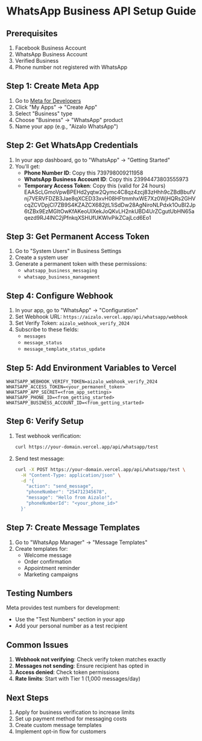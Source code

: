 # WhatsApp Business API Setup Guide

## Prerequisites
1. Facebook Business Account
2. WhatsApp Business Account
3. Verified Business
4. Phone number not registered with WhatsApp

## Step 1: Create Meta App
1. Go to [Meta for Developers](https://developers.facebook.com)
2. Click "My Apps" → "Create App"
3. Select "Business" type
4. Choose "Business" → "WhatsApp" product
5. Name your app (e.g., "Aizalo WhatsApp")

## Step 2: Get WhatsApp Credentials
1. In your app dashboard, go to "WhatsApp" → "Getting Started"
2. You'll get:
   - **Phone Number ID**: Copy this 739798009211958
   - **WhatsApp Business Account ID**: Copy this 23994473803555973
   - **Temporary Access Token**: Copy this (valid for 24 hours) EAAScLGmoVpwBPEHd2yqtw2Qymc4C8qz4zcj83zHhh9cZBdBbufVnj7VERVFDZB3Jae8qXCED33xvH08HFtmmhxWE7Xz0WjHQRs2GHVcqZCVDpjCl7ZB9S4KZAZCX682jtL1iSdDw28AgNiroNLPdxk1OuBI2Jp6tZBx9EzMGItOwKfAKeoUIXekJoQKvLH2nkUBD4UrZCgutUbHN65aqezd9RJ4lNC2jPfnkqXSHUfUKWlvPikZCajLcd6Eo1

## Step 3: Get Permanent Access Token
1. Go to "System Users" in Business Settings
2. Create a system user
3. Generate a permanent token with these permissions:
   - `whatsapp_business_messaging`
   - `whatsapp_business_management`

## Step 4: Configure Webhook
1. In your app, go to "WhatsApp" → "Configuration"
2. Set Webhook URL: `https://aizalo.vercel.app/api/whatsapp/webhook`
3. Set Verify Token: `aizalo_webhook_verify_2024`
4. Subscribe to these fields:
   - `messages`
   - `message_status`
   - `message_template_status_update`

## Step 5: Add Environment Variables to Vercel
```env
WHATSAPP_WEBHOOK_VERIFY_TOKEN=aizalo_webhook_verify_2024
WHATSAPP_ACCESS_TOKEN=<your_permanent_token>
WHATSAPP_APP_SECRET=<from_app_settings>
WHATSAPP_PHONE_ID=<from_getting_started>
WHATSAPP_BUSINESS_ACCOUNT_ID=<from_getting_started>
```

## Step 6: Verify Setup
1. Test webhook verification:
   ```bash
   curl https://your-domain.vercel.app/api/whatsapp/test
   ```

2. Send test message:
   ```bash
   curl -X POST https://your-domain.vercel.app/api/whatsapp/test \
     -H "Content-Type: application/json" \
     -d '{
       "action": "send_message",
       "phoneNumber": "254712345678",
       "message": "Hello from Aizalo!",
       "phoneNumberId": "<your_phone_id>"
     }'
   ```

## Step 7: Create Message Templates
1. Go to "WhatsApp Manager" → "Message Templates"
2. Create templates for:
   - Welcome message
   - Order confirmation
   - Appointment reminder
   - Marketing campaigns

## Testing Numbers
Meta provides test numbers for development:
- Use the "Test Numbers" section in your app
- Add your personal number as a test recipient

## Common Issues
1. **Webhook not verifying**: Check verify token matches exactly
2. **Messages not sending**: Ensure recipient has opted in
3. **Access denied**: Check token permissions
4. **Rate limits**: Start with Tier 1 (1,000 messages/day)

## Next Steps
1. Apply for business verification to increase limits
2. Set up payment method for messaging costs
3. Create custom message templates
4. Implement opt-in flow for customers